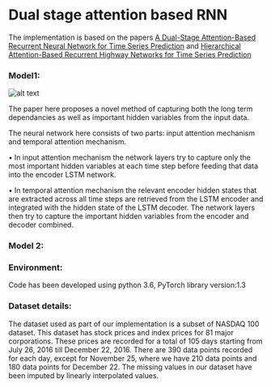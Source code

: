 # Dual stage attention based RNN
 The implementation is based on the papers [A Dual-Stage Attention-Based Recurrent Neural Network for Time Series Prediction](https://arxiv.org/abs/1704.02971)
 and [Hierarchical Attention-Based Recurrent Highway Networks for Time Series Prediction](https://arxiv.org/abs/1806.00685)



 ### Model1:
 ![alt text](https://github.com/adityamh96/Deep-learning-paper-implementation-RNN-models-/blob/main/images/DA-RNN%20architecture.png 'DA-RNN')
 
The paper here proposes a novel method of capturing both the long term dependancies as well as important hidden variables from the input data.

The neural network here consists of two parts: input attention mechanism and temporal attention mechanism. 

•	In input attention mechanism the network layers try to capture only the most important hidden variables at each time step before feeding that data into the encoder LSTM network. 

•	In temporal attention mechanism the relevant encoder hidden states that are extracted across all time steps are retrieved from the LSTM encoder and integrated with the hidden state of the LSTM decoder. The network layers then try to capture the important hidden variables from the encoder and decoder combined. 

### Model 2:

### Environment:
Code has been developed using python 3.6, PyTorch library version:1.3

### Dataset details:
The dataset used as part of our implementation is a subset of NASDAQ 100 dataset. This dataset has stock prices and index prices for 81 major corporations. These prices are recorded for a total of 105 days starting from July 26, 2016 till December 22, 2016. There are 390 data points recorded for each day, except for November 25, where we have 210 data points and 180 data points for December 22. The missing values in our dataset have been imputed by linearly interpolated values.
